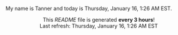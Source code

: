 My name is Tanner and today is Thursday, January 16, 1:26 AM EST.

<p align="center">This <i>README</i> file is generated <b>every 3 hours</b>!</br>Last refresh: Thursday, January 16, 1:26 AM EST<br /></p>

